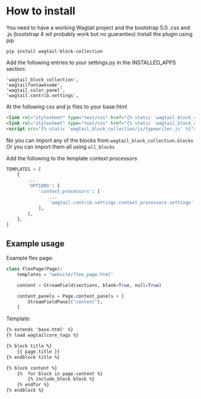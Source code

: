 # How to install
You need to have a working Wagtail project and the bootstrap 5.0 .css and .js (bootstrap 4 wil probably work but no guaranties)
Install the plugin using pip
```
pip install wagtail-block-collection
```
Add the following entries to your settings.py in the INSTALLED_APPS section:
```
'wagtail_block_collection',
'wagtailfontawesome',
'wagtail_color_panel',
'wagtail.contrib.settings',
```
At the following css and js files to your base.html
```html
<link rel="stylesheet" type="text/css" href="{% static 'wagtail_block_collection/css/sections.css' %}">
<link rel="stylesheet" type="text/css" href="{% static 'wagtail_block_collection/css/slider.css' %}">
<script src="{% static 'wagtail_block_collection/js/typewriter.js' %}"></script>
```
No you can import any of the blocks from ``wagtail_block_collection.blocks``  
Or you can import them all using ``all_blocks``

Add the following to the template context processors
```python
TEMPLATES = [
    {
        ...
        'OPTIONS': {
            'context_processors': [
                ...
                'wagtail.contrib.settings.context_processors.settings',
            ],
        },
    },
]
```

## Example usage
Example flex page:
```python
class FlexPage(Page):
    templates = "website/flex_page.html"

    content = StreamField(sections, blank=True, null=True)

    content_panels = Page.content_panels + [
        StreamFieldPanel("content"),
    ]
```
Template:
```html
{% extends 'base.html' %}
{% load wagtailcore_tags %}

{% block title %}
    {{ page.title }}
{% endblock title %}

{% block content %}
    {%  for block in page.content %}
        {% include_block block %}
    {% endfor %}
{% endblock %}
```